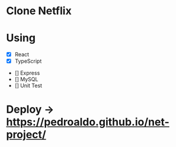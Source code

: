 # Clone Netflix

# Using
- [x] React
- [x] TypeScript
- [] Express 
- [] MySQL
- [] Unit Test

# Deploy -> https://pedroaldo.github.io/net-project/


